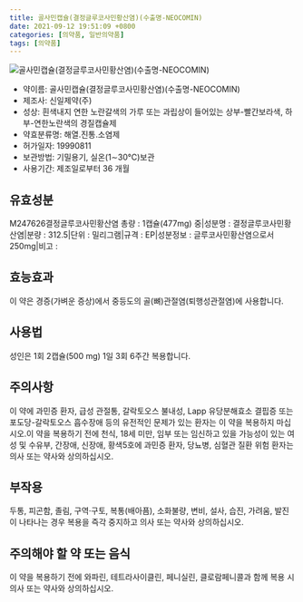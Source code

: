 ```yaml
---
title: 골사민캡슐(결정글루코사민황산염)(수출명-NEOCOMIN)
date: 2021-09-12 19:51:09 +0800
categories: [의약품, 일반의약품]
tags: [의약품]
---
```

![골사민캡슐(결정글루코사민황산염)(수출명-NEOCOMIN)](https://nedrug.mfds.go.kr/pbp/cmn/itemImageDownload/151317992996500032)

- 약이름: 골사민캡슐(결정글루코사민황산염)(수출명-NEOCOMIN)
- 제조사: 신일제약(주)
- 성상: 흰색내지 연한 노란갈색의 가루 또는 과립상이 들어있는 상부-빨간보라색, 하부-연한노란색의 경질캡슐제
- 약효분류명: 해열.진통.소염제
- 허가일자: 19990811
- 보관방법: 기밀용기, 실온(1∼30℃)보관
- 사용기간: 제조일로부터 36 개월
## 유효성분
M247626결정글루코사민황산염
총량 : 1캡슐(477mg) 중|성분명 : 결정글루코사민황산염|분량 : 312.5|단위 : 밀리그램|규격 : EP|성분정보 : 글루코사민황산염으로서 250mg|비고 :
## 효능효과
이 약은 경증(가벼운 증상)에서 중등도의 골(뼈)관절염(퇴행성관절염)에 사용합니다.
## 사용법
성인은 1회 2캡슐(500 mg) 1일 3회 6주간 복용합니다.
## 주의사항
이 약에 과민증 환자, 급성 관절통, 갈락토오스 불내성, Lapp 유당분해효소 결핍증 또는 포도당-갈락토오스 흡수장애 등의 유전적인 문제가 있는 환자는 이 약을 복용하지 마십시오.이 약을 복용하기 전에 천식, 18세 미만, 임부 또는 임신하고 있을 가능성이 있는 여성 및 수유부, 간장애, 신장애, 황색5호에 과민증 환자, 당뇨병, 심혈관 질환 위험 환자는 의사 또는 약사와 상의하십시오.
## 부작용
두통, 피곤함, 졸림, 구역·구토, 복통(배아픔), 소화불량, 변비, 설사, 습진, 가려움, 발진이 나타나는 경우 복용을 즉각 중지하고 의사 또는 약사와 상의하십시오.
## 주의해야 할 약 또는 음식
이 약을 복용하기 전에 와파린, 테트라사이클린, 페니실린, 클로람페니콜과 함께 복용 시 의사 또는 약사와 상의하십시오.
